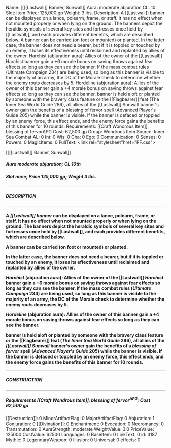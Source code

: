 Name: [[[[Lastwall]] Banner, Sunwall]]
Aura: moderate abjuration
CL: 10
Slot: item
Price: 125,000 gp
Weight: 3 lbs.
Description: A [[Lastwall]] banner can be displayed on a lance, polearm, frame, or staff. It has no effect when not mounted properly or when lying on the ground. The banners depict the heraldic symbols of several key sites and fortresses once held by [[Lastwall]], and each provides different benefits, which are described below. A banner can be carried (on foot or mounted) or planted. In the latter case, the banner does not need a bearer, but if it is toppled or touched by an enemy, it loses its effectiveness until reclaimed and replanted by allies of the owner. Harchist (abjuration aura): Allies of the owner of the [[Lastwall]] Harchist banner gain a +6 morale bonus on saving throws against fear effects so long as they can see the banner. If the mass combat rules (Ultimate Campaign 234) are being used, so long as this banner is visible to the majority of an army, the DC of the Morale check to determine whether the enemy routs decreases by 5. Hordeline (abjuration aura): Allies of the owner of this banner gain a +4 morale bonus on saving throws against fear effects so long as they can see the banner. banner is held aloft or planted by someone with the bravery class feature or the [[Flagbearer]] feat (The Inner Sea World Guide 286), all allies of the [[Lastwall]] Sunwall banner's owner gain the benefits of a blessing of fervor spell (Advanced Player's Guide 205) while the banner is visible. If the banner is defaced or toppled by an enemy force, this effect ends, and the enemy force gains the benefits of this banner for 10 rounds.
Requirements: [[Craft Wondrous Item]], blessing of fervorAPG
Cost: 62,500 gp
Group: Wondrous Item
Source: Inner Sea Combat
AL: 0
Int: 0
Wis: 0
Cha: 0
Ego: 0
Communication: 0
Senses: 0
Powers: 0
MagicItems: 0
FullText: <link rel="stylesheet"href="PF.css"><div class="heading"><p class="alignleft">[[[[Lastwall]] Banner, Sunwall]]</p><div style="clear: both;"></div></div><div><h5><b>Aura </b>moderate abjuration; <b>CL </b>10th</h5><h5><b>Slot </b>none; <b>Price </b>125,000 gp; <b>Weight </b>3 lbs.</h5></div><hr/><div><h5><b>DESCRIPTION</b></h5></div><hr/><div><h4><p>A <i>[[Lastwall]] banner</i> can be displayed on a lance, polearm, frame, or staff. It has no effect when not mounted properly or when lying on the ground. The banners depict the heraldic symbols of several key sites and fortresses once held by [[Lastwall]], and each provides different benefits, which are described below.</p><p>A banner can be carried (on foot or mounted) or planted.</p><p>In the latter case, the banner does not need a bearer, but if it is toppled or touched by an enemy, it loses its effectiveness until reclaimed and replanted by allies of the owner.</p><p><i>Harchist</i> (abjuration aura): Allies of the owner of the [[Lastwall]] <i>Harchist</i> banner gain a +6 morale bonus on saving throws against fear effects so long as they can see the banner. If the mass combat rules (<i>Ultimate Campaign</i> 234) are being used, so long as this banner is visible to the majority of an army, the DC of the Morale check to determine whether the enemy routs decreases by 5.</p><p><i>Hordeline</i> (abjuration aura): Allies of the owner of this banner gain a +4 morale bonus on saving throws against fear effects so long as they can see the banner.</p><p>banner is held aloft or planted by someone with the bravery class feature or the [[Flagbearer]] feat (<i>The Inner Sea World Guide</i> 286), all allies of the <i>[[Lastwall]] Sunwall</i> banner's owner gain the benefits of a <i><i>blessing of</i> fervor</i> spell (<i>Advanced Player's Guide</i> 205) while the banner is visible. If the banner is defaced or toppled by an enemy force, this effect ends, and the enemy force gains the benefits of this banner for 10 rounds.</p></h4></div><hr/><div><h5><b>CONSTRUCTION</b></h5></div><hr/><div><h5><b>Requirements </b>[[Craft Wondrous Item]], <i>blessing of fervor<sup>APG</sup></i>; <b>Cost </b>62,500 gp</h5></div>
[[Destruction]]: 0
MinorArtifactFlag: 0
MajorArtifactFlag: 0
Abjuration: 1
Conjuration: 0
[[Divination]]: 0
Enchantment: 0
Evocation: 0
Necromancy: 0
Transmutation: 0
AuraStrength: moderate
WeightValue: 3.0
PriceValue: 125000
CostValue: 62500
Languages: 0
BaseItem: 0
LinkText: 0
id: 3187
Mythic: 0
LegendaryWeapon: 0
Illusion: 0
Universal: 0
effects: 0
